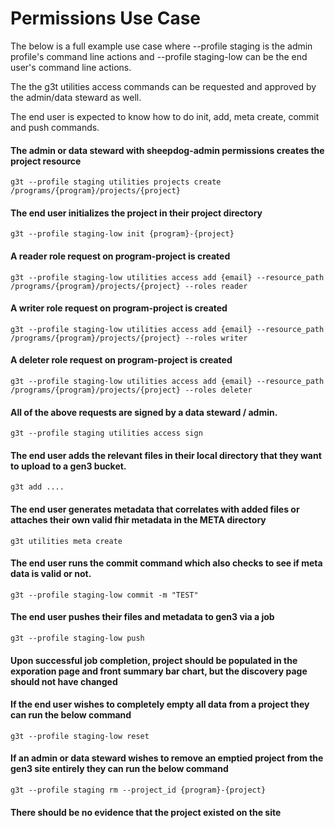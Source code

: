 # Permissions Use Case

The below is a full example use case where --profile staging is the admin profile's 
command line actions and --profile staging-low can be the end user's command line actions.

The the g3t utilities access commands can be requested and approved by the admin/data steward as well.

The end user is expected to know how to do init, add, meta create, commit and push commands.


#### The admin or data steward with sheepdog-admin permissions creates the project resource
```
g3t --profile staging utilities projects create /programs/{program}/projects/{project}
```

#### The end user initializes the project in their project directory
```
g3t --profile staging-low init {program}-{project}
```

#### A reader role request on program-project is created
```
g3t --profile staging-low utilities access add {email} --resource_path /programs/{program}/projects/{project} --roles reader
```
#### A writer role request on program-project is created
```
g3t --profile staging-low utilities access add {email} --resource_path /programs/{program}/projects/{project} --roles writer
```

#### A deleter role request on program-project is created
```
g3t --profile staging-low utilities access add {email} --resource_path /programs/{program}/projects/{project} --roles deleter
```

#### All of the above requests are signed by a data steward / admin.
```
g3t --profile staging utilities access sign
```

#### The end user adds the relevant files in their local directory that they want to upload to a gen3 bucket.
```
g3t add ....
```

#### The end user generates metadata that correlates with added files or attaches their own valid fhir metadata in the META directory
```
g3t utilities meta create
```

#### The end user runs the commit command which also checks to see if meta data is valid or not.
```
g3t --profile staging-low commit -m "TEST"
```

#### The end user pushes their files and metadata to gen3 via a job
```
g3t --profile staging-low push
```

#### Upon successful job completion, project should be populated in the exporation page and front summary bar chart, but the discovery page should not have changed

#### If the end user wishes to completely empty all data from a project they can run the below command
```
g3t --profile staging-low reset
```
#### If an admin or data steward wishes to remove an emptied project from the gen3 site entirely they can run the below command
```
g3t --profile staging rm --project_id {program}-{project}
```
#### There should be no evidence that the project existed on the site
